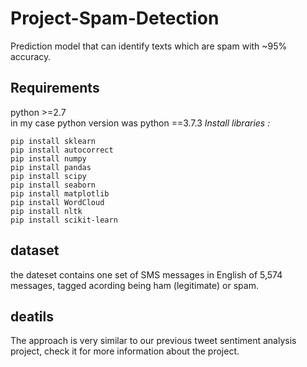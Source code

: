 # Project-Spam-Detection
Prediction model that can identify texts which are spam with ~95% accuracy.

## Requirements
python >=2.7  
in my case python version was python ==3.7.3
*Install libraries :*
```
pip install sklearn 
pip install autocorrect
pip install numpy 
pip install pandas
pip install scipy
pip install seaborn
pip install matplotlib
pip install WordCloud
pip install nltk
pip install scikit-learn
```

## dataset
 the dateset contains one set of SMS messages in English of 5,574 messages, tagged acording being ham (legitimate) or spam. 

## deatils
The approach is very similar to our previous tweet sentiment analysis project, check it for more information about the project.
